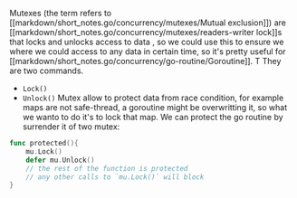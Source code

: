 Mutexes (the term refers to [[markdown/short_notes.go/concurrency/mutexes/Mutual exclusion]]) are [[markdown/short_notes.go/concurrency/mutexes/readers-writer lock]]s that locks and unlocks access to data , so we could use this to ensure we where we could access to any data in certain time, so it's pretty useful for [[markdown/short_notes.go/concurrency/go-routine/Goroutine]].
T
They are two commands.
- `Lock()`
- `Unlock()`
Mutex allow to protect data from race condition, for example maps are not safe-thread, a goroutine might be overwritting it, so what we wanto to do it's to lock that map.
We can protect the go routine by surrender it of two mutex:
```go
func protected(){
    mu.Lock()
    defer mu.Unlock()
    // the rest of the function is protected
    // any other calls to `mu.Lock()` will block
}
```
